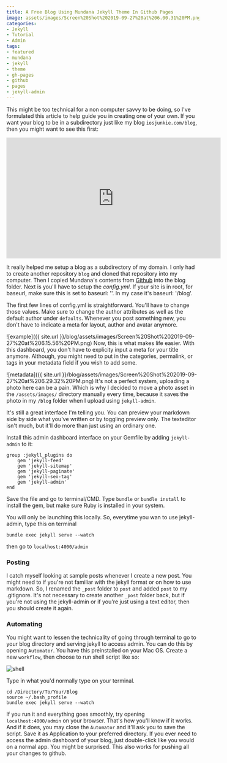 ```yaml
---
title: A Free Blog Using Mundana Jekyll Theme In Github Pages
image: assets/images/Screen%20Shot%202019-09-27%20at%206.00.31%20PM.png
categories:
- Jekyll
- Tutorial
- Admin
tags:
- featured
- mundana
- jekyll
- theme
- gh-pages
- github
- pages
- jekyll-admin
---
```


This might be too technical for a non computer savvy to be doing, so I've formulated this article to help guide you in creating one of your own. If you want your blog to be in a subdirectory just like my blog `iosjunkie.com/blog`, then you might want to see this first:

<iframe width="560" height="315" src="https://www.youtube.com/embed/nN6QuNqmAwk" frameborder="0" allow="accelerometer; autoplay; encrypted-media; gyroscope; picture-in-picture" allowfullscreen></iframe>

It really helped me setup a blog as a subdirectory of my domain. I only had to create another repository `blog` and cloned that repository into my computer. Then I copied Mundana's contents from [Github][mundana] into the blog folder. Next is you'll have to setup the *config.yml*.  If your site is in root, for baseurl, make sure this is set to baseurl: ''. In my case it's baseurl: '/blog'.

The first few lines of config.yml is straightforward. You'll have to change those values. Make sure to change the author attributes as well as the default author under `defaults`. Whenever you post something new, you don't have to indicate a meta for layout, author and avatar anymore. 

![example]({{ site.url }}/blog/assets/images/Screen%20Shot%202019-09-27%20at%206.15.56%20PM.png)
Now, this is what makes life easier. With this dashboard, you don't have to explicity input a meta for your title anymore. Although, you might need to put in the categories, permalink, or tags in your metadata field if you wish to add some.

![metadata]({{ site.url }}/blog/assets/images/Screen%20Shot%202019-09-27%20at%206.29.32%20PM.png)
It's not a perfect system, uploading a photo here can be a pain. Which is why I decided to move a photo asset in the `/assets/images/` directory manually every time, because it saves the photo in my `/blog` folder when I upload using `jekyll-admin`.

It's still a great interface I'm telling you. You can preview your markdown side by side what you've written or by toggling preview only. The texteditor isn't much, but it'll do more than just using an ordinary one.

Install this admin dashboard interface on your Gemfile by adding `jekyll-admin` to it:
```
group :jekyll_plugins do
    gem 'jekyll-feed'
    gem 'jekyll-sitemap'
    gem 'jekyll-paginate'
    gem 'jekyll-seo-tag'
    gem 'jekyll-admin'
end
```

Save the file and go to terminal/CMD. Type `bundle` or `bundle install` to install the gem, but make sure Ruby is installed in your system.

You will only be launching this locally. So, everytime you wan to use jekyll-admin, type this on terminal
```
bundle exec jekyll serve --watch
```
then go to `localhost:4000/admin`

### Posting
I catch myself looking at sample posts whenever I create a new post. You might need to if you're not familiar with the jekyll format or on how to use markdown. So, I renamed the `_post` folder to `post` and added `post` to my .gitignore. It's not necessary to create another `_post` folder back, but if you're not using the jekyll-admin or if you're just using a text editor, then you should create it again.

### Automating
You might want to lessen the technicality of going through terminal to go to your blog directory and serving jekyll to access admin. You can do this by opening `Automator`. You have this preinstalled on your Mac OS. Create a new `workflow`, then choose to run shell script like so:

![shell](/blog/assets/images/Screen%20Shot%202019-10-02%20at%209.07.22%20PM.png)

Type in what you'd normally type on your terminal.

```
cd /Directory/To/Your/Blog
source ~/.bash_profile
bundle exec jekyll serve --watch
```

If you run it and everything goes smoothly, try opening `localhost:4000/admin` on your browser. That's how you'll know if it works. And if it does, you may close the `Automator` and it'll ask you to save the script. Save it as Application to your preferred directory. If you ever need to access the admin dashboard of your blog, just double-click like you would on a normal app. You might be surprised. This also works for pushing all your changes to github.

[mundana]: https://github.com/wowthemesnet/mundana-theme-jekyll.git
